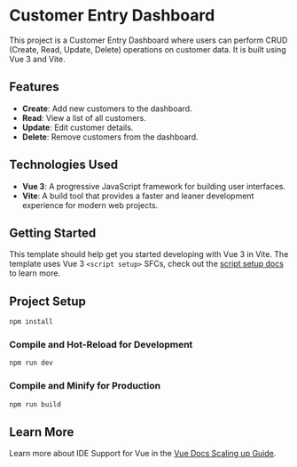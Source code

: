 # Customer Entry Dashboard

This project is a Customer Entry Dashboard where users can perform CRUD (Create, Read, Update, Delete) operations on customer data. It is built using Vue 3 and Vite.

## Features

- **Create**: Add new customers to the dashboard.
- **Read**: View a list of all customers.
- **Update**: Edit customer details.
- **Delete**: Remove customers from the dashboard.

## Technologies Used

- **Vue 3**: A progressive JavaScript framework for building user interfaces.
- **Vite**: A build tool that provides a faster and leaner development experience for modern web projects.

## Getting Started

This template should help get you started developing with Vue 3 in Vite. The template uses Vue 3 `<script setup>` SFCs, check out the [script setup docs](https://v3.vuejs.org/api/sfc-script-setup.html#sfc-script-setup) to learn more.

## Project Setup

```sh
npm install
```

### Compile and Hot-Reload for Development

```sh
npm run dev
```

### Compile and Minify for Production

```sh
npm run build
```

## Learn More

Learn more about IDE Support for Vue in the [Vue Docs Scaling up Guide](https://vuejs.org/guide/scaling-up/tooling.html#ide-support).
